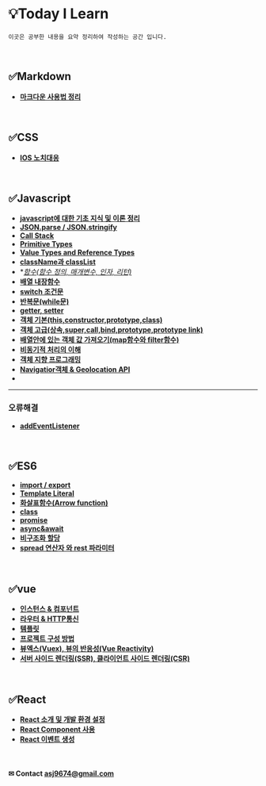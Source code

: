 
# 💡Today I Learn 
    이곳은 공부한 내용을 요약 정리하여 작성하는 공간 입니다.
    
<br>    

## ✅Markdown
  * **[마크다운 사용법 정리](./markdown.md)** 
 
<br>

## ✅CSS
  * **[IOS 노치대응](./css/safe_area.md)** 

 
<br>

## ✅Javascript
  * **[javascript에 대한 기초 지식 및 이론 정리](./javascript/javascript.md)** 
  * **[JSON.parse / JSON.stringify](./javascript/JSON.md)** 
  * **[Call Stack](./javascript/callstack.md)**
  * **[Primitive Types](./javascript/Primitive_Types.md)**
  * **[Value Types and Reference Types](./javascript/value_types_and_reference_types.md)**
  * **[className과 classList](./javascript/class_추가_변경_삭제_읽기.md)**
  * **[함수(함수 정의, 매개변수, 인자, 리턴)](./javascript/function.md)*
  * **[배열 내장함수](./javascript/내장함수.md)**
  * **[switch 조건문](./javascript/switch조건문.md)**
  * **[반복문(while문)](./javascript/loop.md)**
  * **[getter, setter](./javascript/getter,setter.md)**
  * **[객체 기본(this,constructor,prototype,class)](./javascript/객체.md)**
  * **[객체 고급(상속,super,call,bind,prototype,prototype link)](./javascript/객체_상속.md)**
  * **[배열안에 있는 객체 값 가져오기(map함수와 filter함수)](./javascript/map,filter함수.md)** 
  * **[비동기적 처리의 이해](./javascript/asynchoronous.md)**
  * **[객체 지향 프로그래밍](./javascript/opp.md)**
  * **[Navigatior객체 & Geolocation API](./javascript/geolacation.md)** 
  * 
  <hr>
  
  ### 오류해결
  * **[addEventListener](./javascript/addEventListener오류.md)**


<br>

## ✅ES6
  * **[import / export](./ES6/modules.md)** 
  * **[Template Literal](./ES6/TemplateLiteral.md)**
  * **[화살표함수(Arrow function)](./ES6/arrowFunction.md)**
  * **[class](./ES6/class.md)** 
  * **[promise](./ES6/promise.md)** 
  * **[async&await](./ES6/async&await.md)**
  * **[비구조화 할당](./ES6/destructuring_assignment.md)**
  * **[spread 연산자 와 rest 파라미터](./ES6/spread.md)**   


<br>

## ✅vue
 * **[인스턴스 & 컴포넌트](./vue/vue01.md)**
 * **[라우터 & HTTP통신](./vue/vue02.md)**
 * **[템플릿](./vue/vue03.md)**
 * **[프로젝트 구성 방법](./vue/vue04.md)**
 * **[뷰엑스(Vuex), 뷰의 반응성(Vue Reactivity)](./vue/vue05.md)**
 * **[서버 사이드 렌더링(SSR), 클라이언트 사이드 렌더링(CSR)](./vue/vue06.md)**
 
<br>

## ✅React
 * **[React 소개 및 개발 환경 설정](./react/react.md)**
 * **[React Component 사용](./react/react_02.md)**
 * **[React 이벤트 생성](./react/react_03.md)**




<br>

#### ✉ Contact asj9674@gmail.com
